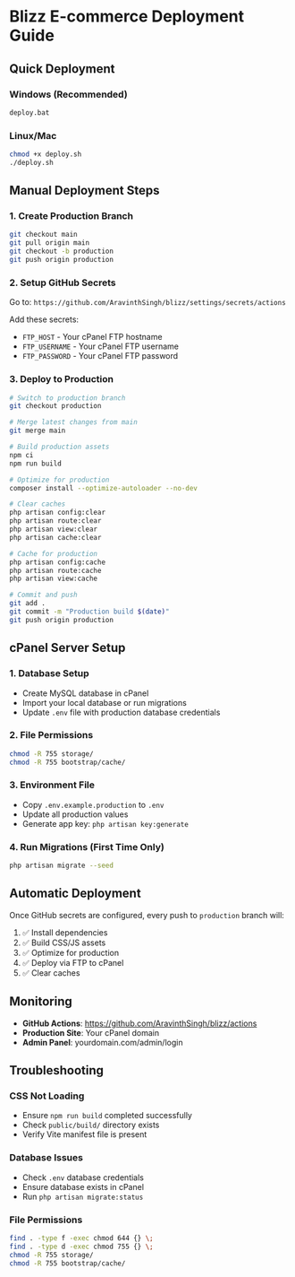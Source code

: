 # Blizz E-commerce Deployment Guide

## Quick Deployment

### Windows (Recommended)
```bash
deploy.bat
```

### Linux/Mac
```bash
chmod +x deploy.sh
./deploy.sh
```

## Manual Deployment Steps

### 1. Create Production Branch
```bash
git checkout main
git pull origin main
git checkout -b production
git push origin production
```

### 2. Setup GitHub Secrets
Go to: `https://github.com/AravinthSingh/blizz/settings/secrets/actions`

Add these secrets:
- `FTP_HOST` - Your cPanel FTP hostname
- `FTP_USERNAME` - Your cPanel FTP username  
- `FTP_PASSWORD` - Your cPanel FTP password

### 3. Deploy to Production
```bash
# Switch to production branch
git checkout production

# Merge latest changes from main
git merge main

# Build production assets
npm ci
npm run build

# Optimize for production
composer install --optimize-autoloader --no-dev

# Clear caches
php artisan config:clear
php artisan route:clear
php artisan view:clear
php artisan cache:clear

# Cache for production
php artisan config:cache
php artisan route:cache
php artisan view:cache

# Commit and push
git add .
git commit -m "Production build $(date)"
git push origin production
```

## cPanel Server Setup

### 1. Database Setup
- Create MySQL database in cPanel
- Import your local database or run migrations
- Update `.env` file with production database credentials

### 2. File Permissions
```bash
chmod -R 755 storage/
chmod -R 755 bootstrap/cache/
```

### 3. Environment File
- Copy `.env.example.production` to `.env`
- Update all production values
- Generate app key: `php artisan key:generate`

### 4. Run Migrations (First Time Only)
```bash
php artisan migrate --seed
```

## Automatic Deployment

Once GitHub secrets are configured, every push to `production` branch will:

1. ✅ Install dependencies
2. ✅ Build CSS/JS assets  
3. ✅ Optimize for production
4. ✅ Deploy via FTP to cPanel
5. ✅ Clear caches

## Monitoring

- **GitHub Actions**: https://github.com/AravinthSingh/blizz/actions
- **Production Site**: Your cPanel domain
- **Admin Panel**: yourdomain.com/admin/login

## Troubleshooting

### CSS Not Loading
- Ensure `npm run build` completed successfully
- Check `public/build/` directory exists
- Verify Vite manifest file is present

### Database Issues
- Check `.env` database credentials
- Ensure database exists in cPanel
- Run `php artisan migrate:status`

### File Permissions
```bash
find . -type f -exec chmod 644 {} \;
find . -type d -exec chmod 755 {} \;
chmod -R 755 storage/
chmod -R 755 bootstrap/cache/
```
